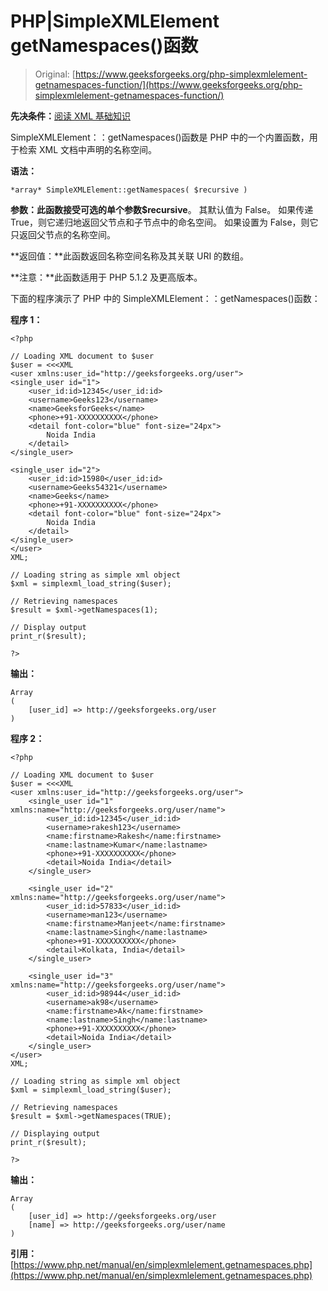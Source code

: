 # PHP|SimpleXMLElement getNamespaces()函数

> Original: [https://www.geeksforgeeks.org/php-simplexmlelement-getnamespaces-function/](https://www.geeksforgeeks.org/php-simplexmlelement-getnamespaces-function/)

**先决条件：**[阅读 XML 基础知识](https://www.geeksforgeeks.org/xml-basics/)

SimpleXMLElement：：getNamespaces()函数是 PHP 中的一个内置函数，用于检索 XML 文档中声明的名称空间。

**语法：**

```
*array* SimpleXMLElement::getNamespaces( $recursive )
```

**参数：**此函数接受可选的单个参数**$recursive**。 其默认值为 False。 如果传递 True，则它递归地返回父节点和子节点中的命名空间。 如果设置为 False，则它只返回父节点的名称空间。

**返回值：**此函数返回名称空间名称及其关联 URI 的数组。

**注意：**此函数适用于 PHP 5.1.2 及更高版本。

下面的程序演示了 PHP 中的 SimpleXMLElement：：getNamespaces()函数：

**程序 1：**

```
<?php

// Loading XML document to $user
$user = <<<XML
<user xmlns:user_id="http://geeksforgeeks.org/user">
<single_user id="1">
    <user_id:id>12345</user_id:id>
    <username>Geeks123</username>
    <name>GeeksforGeeks</name>
    <phone>+91-XXXXXXXXXX</phone>
    <detail font-color="blue" font-size="24px">
        Noida India
    </detail>
</single_user>

<single_user id="2">
    <user_id:id>15980</user_id:id>
    <username>Geeks54321</username>
    <name>Geeks</name>
    <phone>+91-XXXXXXXXXX</phone>
    <detail font-color="blue" font-size="24px">
        Noida India
    </detail>
</single_user>
</user>
XML;

// Loading string as simple xml object
$xml = simplexml_load_string($user);

// Retrieving namespaces
$result = $xml->getNamespaces(1);

// Display output
print_r($result);

?>
```

**输出：**

```
Array
(
    [user_id] => http://geeksforgeeks.org/user
)

```

**程序 2：**

```
<?php

// Loading XML document to $user
$user = <<<XML
<user xmlns:user_id="http://geeksforgeeks.org/user">
    <single_user id="1" xmlns:name="http://geeksforgeeks.org/user/name">
        <user_id:id>12345</user_id:id>
        <username>rakesh123</username>
        <name:firstname>Rakesh</name:firstname>
        <name:lastname>Kumar</name:lastname>
        <phone>+91-XXXXXXXXXX</phone>
        <detail>Noida India</detail>
    </single_user>

    <single_user id="2" xmlns:name="http://geeksforgeeks.org/user/name">
        <user_id:id>57833</user_id:id>
        <username>man123</username>
        <name:firstname>Manjeet</name:firstname>
        <name:lastname>Singh</name:lastname>
        <phone>+91-XXXXXXXXXX</phone>
        <detail>Kolkata, India</detail>
    </single_user>

    <single_user id="3" xmlns:name="http://geeksforgeeks.org/user/name">
        <user_id:id>98944</user_id:id>
        <username>ak98</username>
        <name:firstname>Ak</name:firstname>
        <name:lastname>Singh</name:lastname>
        <phone>+91-XXXXXXXXXX</phone>
        <detail>Noida India</detail>
    </single_user>
</user>
XML;

// Loading string as simple xml object
$xml = simplexml_load_string($user);

// Retrieving namespaces
$result = $xml->getNamespaces(TRUE);

// Displaying output
print_r($result);

?>
```

**输出：**

```
Array
(
    [user_id] => http://geeksforgeeks.org/user
    [name] => http://geeksforgeeks.org/user/name
)

```

**引用：**[https://www.php.net/manual/en/simplexmlelement.getnamespaces.php](https://www.php.net/manual/en/simplexmlelement.getnamespaces.php)